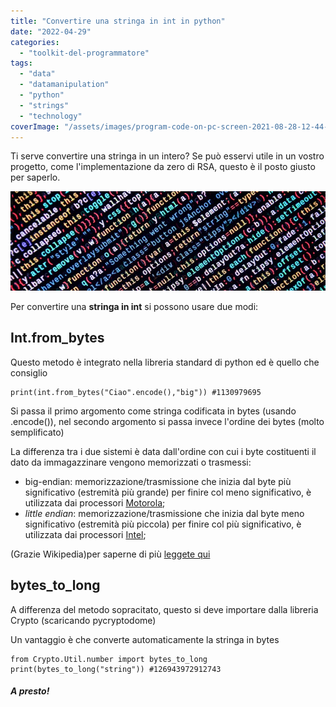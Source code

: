 ```yaml
---
title: "Convertire una stringa in int in python"
date: "2022-04-29"
categories: 
  - "toolkit-del-programmatore"
tags: 
  - "data"
  - "datamanipulation"
  - "python"
  - "strings"
  - "technology"
coverImage: "/assets/images/program-code-on-pc-screen-2021-08-28-12-44-05-utc-scaled.jpg"
---
```


Ti serve convertire una stringa in un intero? Se può esservi utile in un vostro progetto, come l'implementazione da zero di RSA, questo è il posto giusto per saperlo.

![](/assets/images/writing-programming-code-on-laptop-2021-08-30-05-42-12-utc-960x302.jpg)

Per convertire una **stringa in int** si possono usare due modi:

## Int.from\_bytes

Questo metodo è integrato nella libreria standard di python ed è quello che consiglio

```
print(int.from_bytes("Ciao".encode(),"big")) #1130979695
```

Si passa il primo argomento come stringa codificata in bytes (usando .encode()), nel secondo argomento si passa invece l'ordine dei bytes (molto semplificato)

La differenza tra i due sistemi è data dall'ordine con cui i byte costituenti il dato da immagazzinare vengono memorizzati o trasmessi:

- big-endian: memorizzazione/trasmissione che inizia dal byte più significativo (estremità più grande) per finire col meno significativo, è utilizzata dai processori [Motorola](https://it.wikipedia.org/wiki/Motorola);
- _little endian_: memorizzazione/trasmissione che inizia dal byte meno significativo (estremità più piccola) per finire col più significativo, è utilizzata dai processori [Intel](https://it.wikipedia.org/wiki/Intel);

(Grazie Wikipedia)per saperne di più [leggete qui](https://it.wikipedia.org/wiki/Ordine_dei_byte)

## bytes\_to\_long

A differenza del metodo sopracitato, questo si deve importare dalla libreria Crypto (scaricando pycryptodome)

Un vantaggio è che converte automaticamente la stringa in bytes

```
from Crypto.Util.number import bytes_to_long 
print(bytes_to_long("string")) #126943972912743
```

##### A presto!
